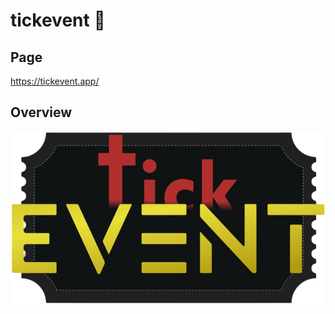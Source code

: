 # tickevent 🎫


## Page

https://tickevent.app/

## Overview 

![Img overview project](https://github.com/awapu/Tickevent/blob/main/public/logo/logo_1.png)

 

